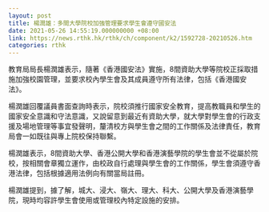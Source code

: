 ```yaml
---
layout: post
title: 楊潤雄：多間大學院校加強管理要求學生會遵守國安法
date: 2021-05-26 14:55:19.000000000 +08:00
link: https://news.rthk.hk/rthk/ch/component/k2/1592728-20210526.htm
categories: rthk
---
```


教育局局長楊潤雄表示，隨著《香港國安法》實施，8間資助大學等院校正採取措施加強校園管理，並要求校內學生會及其成員遵守所有法律，包括《香港國安法》。

楊潤雄回覆議員書面查詢時表示，院校須推行國家安全教育，提高教職員和學生的國家安全意識和守法意識，又說留意到最近有資助大學，就大學對學生會的行政支援及場地管理等事宜發聲明，釐清校方與學生會之間的工作關係及法律責任，教育局會一如既往與專上院校保持聯繫。

楊潤雄表示，8間資助大學、香港公開大學和香港演藝學院的學生會並不從屬於院校，按相關會章獨立運作，由校政自行處理與學生會的工作關係，學生會須遵守香港法律，包括根據適用法例向有關當局註冊。

楊潤雄提到，據了解，城大、浸大、嶺大、理大、科大、公開大學及香港演藝學院，現時均容許學生會使用或管理校內特定設施的安排。
